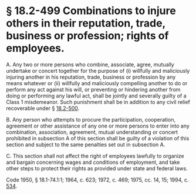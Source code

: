 # § 18.2-499 Combinations to injure others in their reputation, trade, business or profession; rights of employees.

<p>A. Any two or more persons who combine, associate, agree, mutually undertake or concert together for the purpose of (i) willfully and maliciously injuring another in his reputation, trade, business or profession by any means whatever or (ii) willfully and maliciously compelling another to do or perform any act against his will, or preventing or hindering another from doing or performing any lawful act, shall be jointly and severally guilty of a Class 1 misdemeanor. Such punishment shall be in addition to any civil relief recoverable under § <a href='http://law.lis.virginia.gov/vacode/18.2-500/'>18.2-500</a>.</p><p>B. Any person who attempts to procure the participation, cooperation, agreement or other assistance of any one or more persons to enter into any combination, association, agreement, mutual understanding or concert prohibited in subsection A of this section shall be guilty of a violation of this section and subject to the same penalties set out in subsection A.</p><p>C. This section shall not affect the right of employees lawfully to organize and bargain concerning wages and conditions of employment, and take other steps to protect their rights as provided under state and federal laws.</p><p>Code 1950, § 18.1-74.1:1; 1964, c. 623; 1972, c. 469; 1975, cc. 14, 15; 1994, c. <a href='http://lis.virginia.gov/cgi-bin/legp604.exe?941+ful+CHAP0534'>534</a>.</p>